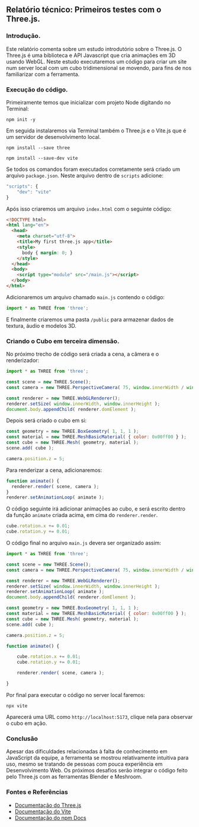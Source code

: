 ## Relatório técnico: Primeiros testes com o Three.js.

### Introdução.

Este relatório comenta sobre um estudo introdutório sobre o Three.js. O Three.js é uma biblioteca e API Javascript que cria animações em 3D usando WebGL. Neste estudo executaremos um código para criar um site num server local com um cubo tridimensional se movendo, para fins de nos familiarizar com a ferramenta.

### Execução do código.

Primeiramente temos que inicializar com projeto Node digitando no Terminal:

```
npm init -y
```

Em seguida instalaremos via Terminal também o Three.js e o Vite.js que é um servidor de desenvolvimento local.

```
npm install --save three
```

```
npm install --save-dev vite
```

Se todos os comandos foram executados corretamente será criado um arquivo `package.json`. Neste arquivo dentro de `scripts` adicione:

```JavaScript
"scripts": {
    "dev": "vite"
}
```

Após isso criaremos um arquivo `index.html` com o seguinte código:

``` html
<!DOCTYPE html>
<html lang="en">
  <head>
    <meta charset="utf-8">
    <title>My first three.js app</title>
    <style>
      body { margin: 0; }
    </style>
  </head>
  <body>
    <script type="module" src="/main.js"></script>
  </body>
</html>
```

Adicionaremos um arquivo chamado `main.js` contendo o código:

``` JavaScript
import * as THREE from 'three';
```

E finalmente criaremos uma pasta `/public` para armazenar dados de textura, áudio e modelos 3D.

### Criando o Cubo em terceira dimensão.

No próximo trecho de código será criada a cena, a câmera e o renderizador:

```JavaScript
import * as THREE from 'three';

const scene = new THREE.Scene();
const camera = new THREE.PerspectiveCamera( 75, window.innerWidth / window.innerHeight, 0.1, 1000 );

const renderer = new THREE.WebGLRenderer();
renderer.setSize( window.innerWidth, window.innerHeight );
document.body.appendChild( renderer.domElement );
```

Depois será criado o cubo em si:

```JavaScript
const geometry = new THREE.BoxGeometry( 1, 1, 1 );
const material = new THREE.MeshBasicMaterial( { color: 0x00ff00 } );
const cube = new THREE.Mesh( geometry, material );
scene.add( cube );

camera.position.z = 5;
```

Para renderizar a cena, adicionaremos:

```JavaScript
function animate() {
  renderer.render( scene, camera );
}
renderer.setAnimationLoop( animate );
```

O código seguinte irá adicionar animações ao cubo, e será escrito dentro da função `animate` criada acima, em cima do `renderer.render`.

```JavaScript
cube.rotation.x += 0.01;
cube.rotation.y += 0.01;
```

O código final no arquivo `main.js` devera ser organizado assim:

```JavaScript
import * as THREE from 'three';

const scene = new THREE.Scene();
const camera = new THREE.PerspectiveCamera( 75, window.innerWidth / window.innerHeight, 0.1, 1000 );

const renderer = new THREE.WebGLRenderer();
renderer.setSize( window.innerWidth, window.innerHeight );
renderer.setAnimationLoop( animate );
document.body.appendChild( renderer.domElement );

const geometry = new THREE.BoxGeometry( 1, 1, 1 );
const material = new THREE.MeshBasicMaterial( { color: 0x00ff00 } );
const cube = new THREE.Mesh( geometry, material );
scene.add( cube );

camera.position.z = 5;

function animate() {

    cube.rotation.x += 0.01;
    cube.rotation.y += 0.01;

    renderer.render( scene, camera );

}
```

Por final para executar o código no server local faremos:

```
npx vite
```

Aparecerá uma URL como `http://localhost:5173`, clique nela para observar o cubo em ação.

### Conclusão

Apesar das dificuldades relacionadas à falta de conhecimento em JavaScript da equipe, a ferramenta se mostrou relativamente intuitiva para uso, mesmo se tratando de pessoas com pouca experiência em Desenvolvimento Web. Os próximos desafios serão integrar o código feito pelo Three.js com as ferramentas Blender e Meshroom.

### Fontes e Referências

- [Documentação do Three.js](https://threejs.org/docs/)
- [Documentação do Vite](https://vite.dev/guide/)
- [Documentação do npm Docs](https://docs.npmjs.com/about-npm)